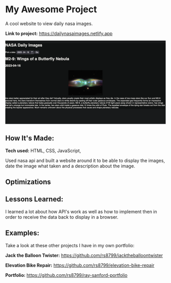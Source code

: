 # My Awesome Project
A cool website to view daily nasa images. 

**Link to project:** https://dailynasaimages.netlify.app

![alt tag](nasascreenshot.png)

## How It's Made:

**Tech used:** HTML, CSS, JavaScript, 

Used nasa api and built a website around it to be able to display the images, date the image what taken and a description about the image. 

## Optimizations

## Lessons Learned:

I learned a lot about how API's work as well as how to implement then in order to receive the data back to display in a browser. 

## Examples:
Take a look at these other projects I have in my own portfolio:

**Jack the Balloon Twister:** https://github.com/rs8799/jacktheballoontwister

**Elevation Bike Repair:** https://github.com/rs8799/elevation-bike-repair

**Portfolio:** https://github.com/rs8799/ray-sanford-portfolio



